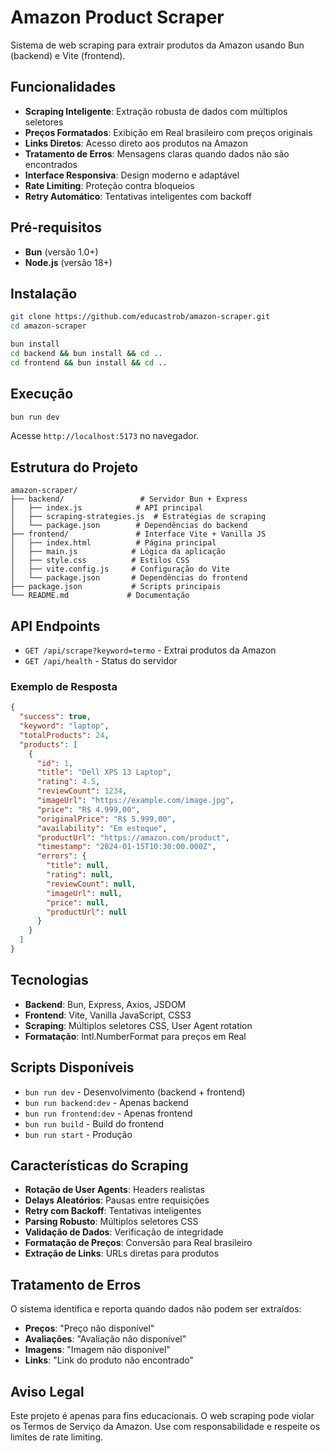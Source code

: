 # Amazon Product Scraper

Sistema de web scraping para extrair produtos da Amazon usando Bun (backend) e Vite (frontend).

## Funcionalidades

- **Scraping Inteligente**: Extração robusta de dados com múltiplos seletores
- **Preços Formatados**: Exibição em Real brasileiro com preços originais
- **Links Diretos**: Acesso direto aos produtos na Amazon
- **Tratamento de Erros**: Mensagens claras quando dados não são encontrados
- **Interface Responsiva**: Design moderno e adaptável
- **Rate Limiting**: Proteção contra bloqueios
- **Retry Automático**: Tentativas inteligentes com backoff

## Pré-requisitos

- **Bun** (versão 1.0+)
- **Node.js** (versão 18+)

## Instalação

```bash
git clone https://github.com/educastrob/amazon-scraper.git
cd amazon-scraper

bun install
cd backend && bun install && cd ..
cd frontend && bun install && cd ..
```

## Execução

```bash
bun run dev
```

Acesse `http://localhost:5173` no navegador.

## Estrutura do Projeto

```
amazon-scraper/
├── backend/                 # Servidor Bun + Express
│   ├── index.js            # API principal
│   ├── scraping-strategies.js  # Estratégias de scraping
│   └── package.json        # Dependências do backend
├── frontend/               # Interface Vite + Vanilla JS
│   ├── index.html          # Página principal
│   ├── main.js            # Lógica da aplicação
│   ├── style.css          # Estilos CSS
│   ├── vite.config.js     # Configuração do Vite
│   └── package.json       # Dependências do frontend
├── package.json           # Scripts principais
└── README.md             # Documentação
```

## API Endpoints

- `GET /api/scrape?keyword=termo` - Extrai produtos da Amazon
- `GET /api/health` - Status do servidor

### Exemplo de Resposta

```json
{
  "success": true,
  "keyword": "laptop",
  "totalProducts": 24,
  "products": [
    {
      "id": 1,
      "title": "Dell XPS 13 Laptop",
      "rating": 4.5,
      "reviewCount": 1234,
      "imageUrl": "https://example.com/image.jpg",
      "price": "R$ 4.999,00",
      "originalPrice": "R$ 5.999,00",
      "availability": "Em estoque",
      "productUrl": "https://amazon.com/product",
      "timestamp": "2024-01-15T10:30:00.000Z",
      "errors": {
        "title": null,
        "rating": null,
        "reviewCount": null,
        "imageUrl": null,
        "price": null,
        "productUrl": null
      }
    }
  ]
}
```

## Tecnologias

- **Backend**: Bun, Express, Axios, JSDOM
- **Frontend**: Vite, Vanilla JavaScript, CSS3
- **Scraping**: Múltiplos seletores CSS, User Agent rotation
- **Formatação**: Intl.NumberFormat para preços em Real

## Scripts Disponíveis

- `bun run dev` - Desenvolvimento (backend + frontend)
- `bun run backend:dev` - Apenas backend
- `bun run frontend:dev` - Apenas frontend
- `bun run build` - Build do frontend
- `bun run start` - Produção

## Características do Scraping

- **Rotação de User Agents**: Headers realistas
- **Delays Aleatórios**: Pausas entre requisições
- **Retry com Backoff**: Tentativas inteligentes
- **Parsing Robusto**: Múltiplos seletores CSS
- **Validação de Dados**: Verificação de integridade
- **Formatação de Preços**: Conversão para Real brasileiro
- **Extração de Links**: URLs diretas para produtos

## Tratamento de Erros

O sistema identifica e reporta quando dados não podem ser extraídos:

- **Preços**: "Preço não disponível"
- **Avaliações**: "Avaliação não disponível"
- **Imagens**: "Imagem não disponível"
- **Links**: "Link do produto não encontrado"

## Aviso Legal

Este projeto é apenas para fins educacionais. O web scraping pode violar os Termos de Serviço da Amazon. Use com responsabilidade e respeite os limites de rate limiting.
